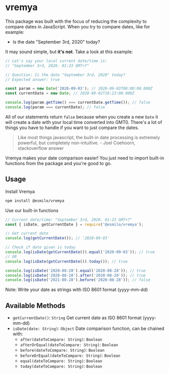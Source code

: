 # vremya

This package was built with the focus of reducing the complexity to compare
dates in JavaScript. When you try to compare dates, like for example:
- Is the date "September 3rd, 2020" today?

It may sound simple, but **it's not**. Take a look at this example:
```javascript
// Let's say your local current date/time is:
// "September 3rd, 2020. 01:23 GMT+7"

// Question: Is the date "September 3rd, 2020" today?
// Expected answer: true

const param = new Date('2020-09-03'); // 2020-09-03T00:00:00.000Z
const currentDate = new Date; // 2020-09-02T18:23:00.000Z

console.log(param.getTime() === currentDate.getTime()); // false
console.log(param === currentDate); // false
```

All of our statements return `false` because when you create a new `Date` it
will create a date with your local time converted into GMT0. There's a lot of
things you have to handle if you want to just compare the dates.

> Like most things javascript, the built-in date processing is extremely
> powerful, but completely non-intuitive. - Joel Coehoorn, stackoverflow answer

Vremya makes your date comparison easier! You just need to import built-in
functions from the package and you're good to go.

## Usage

Install Vremya
```bash
npm install @esmilo/vremya
```

Use our built-in functions
```javascript
// Current date/time: "September 3rd, 2020. 01:23 GMT+7"
const { isDate, getCurrentDate } = require('@esmilo/vremya');

// Get current date
console.log(getCurrentDate()); // '2020-09-03'

// Check if date given is today
console.log(isDate(getCurrentDate()).equal('2020-09-03')); // true
// OR
console.log(isDate(getCurrentDate()).today()); // true

console.log(isDate('2020-08-28').equal('2020-08-28')); // true
console.log(isDate('2020-08-28').after('2020-08-20')); // true
console.log(isDate('2021-08-28').before('2020-08-28')); // false
```

Note: Write your date as strings with ISO 8601 format (yyyy-mm-dd)

## Available Methods

- `getCurrentDate()`: `String`
  Get current date as ISO 8601 format (yyyy-mm-dd)
- `isDate(date: String)`: `Object`
  Date comparison function, can be chained with:
    - `after(dateToCompare: String)`: `Boolean`
    - `afterOrEqual(dateToCompare: String)`: `Boolean`
    - `before(dateToCompare: String)`: `Boolean`
    - `beforeOrEqual(dateToCompare: String)`: `Boolean`
    - `equal(dateToCompare: String)`: `Boolean`
    - `today(dateToCompare: String)`: `Boolean`
